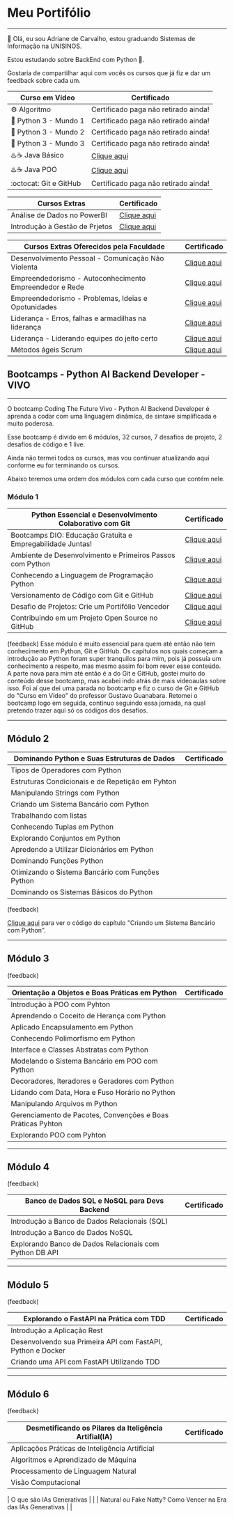 # Meu Portifólio
---

:wave: Olá, eu sou Adriane de Carvalho, estou graduando Sistemas de Informação na UNISINOS.

Estou estudando sobre BackEnd com Python :snake:.

Gostaria de compartilhar aqui com vocês os cursos que já fiz e dar um feedback sobre cada um.

| Curso em Vídeo | Certificado |
|---|---|
|:gear: Algoritmo | Certificado paga não retirado ainda! |
|:snake: Python 3 - Mundo 1 | Certificado paga não retirado ainda! |
|:snake: Python 3 - Mundo 2 | Certificado paga não retirado ainda! |
|:snake: Python 3 - Mundo 3 | Certificado paga não retirado ainda! |
|:hotsprings:☕ Java Básico | [Clique aqui](https://github.com/AdrianeDeCarvalho/Meu_Portufolio_Ofcial/blob/main/Certificados_copia/Certificados/Java-Basico-40-Horas-Certificado-Curso-em-Video.pdf) |
|:hotsprings:☕ Java POO | [Clique aqui](https://github.com/AdrianeDeCarvalho/Meu_Portufolio_Ofcial/blob/main/Certificados_copia/Certificados/Java-POO-40-Horas-Certificado-Curso-em-Video.pdf) |
|:octocat: Git e GitHub | Certificado paga não retirado ainda! |



| Cursos Extras  | Certificado |
|---|---|
| Análise de Dados no PowerBI | [Clique aqui](https://github.com/AdrianeDeCarvalho/Meu_Portufolio_Ofcial/blob/main/Certificados_copia/Certificados/An%C3%A1lise%20de%20Dados%20no%20Power%20BI.pdf) |
| Introdução à Gestão de Prjetos | [Clique aqui](https://github.com/AdrianeDeCarvalho/Meu_Portufolio_Ofcial/blob/main/Certificados_copia/Certificados/Introdu%C3%A7%C3%A3o%20%C3%A0%20Gest%C3%A3o%20%20de%20Projetos.pdf) |


| Cursos Extras Oferecidos pela Faculdade | Certificado |
|---|---|
| Desenvolvimento Pessoal - Comunicação Não Violenta | [Clique aqui](https://github.com/AdrianeDeCarvalho/Meu_Portufolio_Ofcial/blob/main/Certificados_copia/Certificados/Desenvolvimento%20Pessoal%20-%20Comunica%C3%A7%C3%A3o%20N%C3%A3o%20Violenta.pdf) |
| Empreendedorismo - Autoconhecimento Empreendedor e Rede | [Clique aqui](https://github.com/AdrianeDeCarvalho/Meu_Portufolio_Ofcial/blob/main/Certificados_copia/Certificados/Empreendedorismo%20-%20Autoconhecimento%20Empreendedor%20e%20Rede.pdf) |
| Empreendedorismo - Problemas, Ideias e Opotunidades | [Clique aqui](https://github.com/AdrianeDeCarvalho/Meu_Portufolio_Ofcial/blob/main/Certificados_copia/Certificados/Empreendedorismo%20-%20Problemas%2C%20Ideias%20e%20Opotunidades.pdf) |
| Liderança - Erros, falhas e armadilhas na liderança | [Clique aqui](https://github.com/AdrianeDeCarvalho/Meu_Portufolio_Ofcial/blob/main/Certificados_copia/Certificados/Lideran%C3%A7a%20-%20Erros%2C%20falhas%20e%20armadilhas%20na%20lideran%C3%A7a.pdf) |
| Liderança - Liderando equipes do jeito certo | [Clique aqui](https://github.com/AdrianeDeCarvalho/Meu_Portufolio_Ofcial/blob/main/Certificados_copia/Certificados/Lideran%C3%A7a%20-%20Liderando%20equipes%20do%20jeito%20certo.pdf) |
| Métodos ágeis Scrum | [Clique aqui](https://github.com/AdrianeDeCarvalho/Meu_Portufolio_Ofcial/blob/main/Certificados_copia/Certificados/Share%20Point.pdf) |



## Bootcamps - Python AI Backend Developer - VIVO
---
O bootcamp Coding The Future Vivo - Python AI Backend Developer é aprenda a codar com uma linguagem dinâmica, de sintaxe simplificada e muito poderosa. 

Esse bootcamp é divido em 6 módulos, 32 cursos, 7 desafios de projeto, 2 desafios de código e 1 live.

Ainda não termei todos os cursos, mas vou  continuar atualizando aqui conforme eu for terminando os cursos.

Abaixo teremos uma ordem dos módulos com cada curso que contém nele.

### Módulo 1
| Python Essencial e Desenvolvimento Colaborativo com Git  | Certificado |
|---|---|
| Bootcamps DIO: Educação Gratuita e Empregabilidade Juntas! | [Clique aqui](https://github.com/AdrianeDeCarvalho/Meu_Portufolio_Ofcial/blob/main/Certificados_copia/Certificados/Bootcamps%20DIO_%20Educa%C3%A7%C3%A3o%20Gratuita%20e%20Empregabilidade%20Juntas%20-%20Copia.pdf) |
| Ambiente de Desenvolvimento e Primeiros Passos com Python | [Clique aqui](https://github.com/AdrianeDeCarvalho/Meu_Portufolio_Ofcial/blob/main/Certificados_copia/Certificados/Ambiente%20de%20Desenvolvimento%20e%20Primeiros%20Passos%20com%20Python%20-%20Copia.pdf) |
| Conhecendo a Linguagem de Programação Python | [Clique aqui](https://github.com/AdrianeDeCarvalho/Meu_Portufolio_Ofcial/blob/main/Certificados_copia/Certificados/Conhcendo%20a%20Linguagem%20de%20Programa%C3%A7%C3%A3o%20Python%20-%20Copia.pdf) |
| Versionamento de Código com Git e GitHub | [Clique aqui](https://github.com/AdrianeDeCarvalho/Meu_Portufolio_Ofcial/blob/main/Certificados_copia/Certificados/Versionamento%20de%20C%C3%B3digo%20com%20Git%20e%20GitHub.pdf) |
| Desafio de Projetos: Crie um Portifólio Vencedor | [Clique aqui](https://github.com/AdrianeDeCarvalho/Meu_Portufolio_Ofcial/blob/main/Certificados_copia/Certificados/Desafio%20de%20Proetos_Criando%20um%20Portif%C3%B3lio%20Vencedor%20-%20Copia.pdf) |
| Contribuindo em um Projeto Open Source no GitHub | [Clique aqui]() |

(feedback)
Esse módulo é muito essencial para quem até então não tem conhecimento em Python, Git e GitHub. Os capítulos nos quais começam a introdução ao Python foram super tranquilos para mim, pois já possuía um conhecimento a respeito, mas mesmo assim foi bom rever esse conteúdo. A parte nova para mim até então é a do Git e GitHub, gostei muito do conteúdo desse bootcamp, mas acabei indo atrás de mais videoaulas sobre isso. Foi aí que dei uma parada no bootcamp e fiz o curso de Git e GitHub do "Curso em Vídeo" do professor Gustavo Guanabara. Retomei o bootcamp logo em seguida, continuo seguindo essa jornada, na qual pretendo trazer aqui só os códigos dos desafios.
 
---

## Módulo 2

| Dominando Python e Suas Estruturas de Dados | Certificado |
|---|---|
| Tipos de Operadores com Python |  |
| Estruturas Condicionais e de Repetição em Pyhton |  |
| Manipulando Strings com Python |  |
| Criando um Sistema Bancário com Python |  |
| Trabalhando com listas |  |
| Conhecendo Tuplas em Python |  |
| Explorando Conjuntos em Python |  |
| Apredendo a Utilizar Dicionários em Python |  |
| Dominando Funções Python |  |
| Otimizando o Sistema Bancário com Funções Python |  |
| Dominando os Sistemas Básicos do Python |  |

(feedback)

[Clique aqui](https://github.com/AdrianeDeCarvalho/Meu_Portufolio_Ofcial/blob/main/Desafio_Sistema%20Bancario.py) para ver o código do capítulo "Criando um Sistema Bancário com Python".

---

## Módulo 3
(feedback)

| Orientação a Objetos e Boas Práticas em Python | Certificado |
|---|---|
| Introdução à POO com Pyhton |  |
| Aprendendo o Coceito de Herança com Python |  |
| Aplicado Encapsulamento em Python |  |
| Conhecendo Polimorfismo em Python |  |
| Interface e Classes Abstratas com Python |  |
| Modelando o Sistema Bancário em POO com Python |  |
| Decoradores, Iteradores e  Geradores com Python |  |
| Lidando com Data, Hora e Fuso Horário no Python |  |
| Manipulando Arquivos m Python |  |
| Gerenciamento de Pacotes, Convenções e Boas Práticas Pyhton |  |
| Explorando POO com Pyhton |  |

---

## Módulo 4
(feedback)

| Banco de Dados SQL e NoSQL para Devs Backend | Certificado |
|---|---|
| Introdução a Banco de Dados Relacionais (SQL) |  |
| Introdução a Banco de Dados NoSQL |  |
| Explorando Banco de Dados Relacionais com Python DB API |  |

---

## Módulo 5
(feedback)

| Explorando o FastAPI na Prática com TDD | Certificado |
|---|---|
| Introdução a Aplicação Rest |  |
| Desenvolvendo sua Primeira API com FastAPI, Python e Docker |  |
| Criando uma API com FastAPI Utilizando TDD |  |

---

## Módulo 6
(feedback)

| Desmetificando os Pilares da Iteligência Artifial(IA) | Certificado |
|---|---|
| Aplicações Práticas de Inteligência Artificial |  |
| Algoritmos e Aprendizado de Máquina |  |
| Processamento de Linguagem Natural |  |
| Visão Computacional |  |

| O que são IAs Generativas |  |
| Natural ou Fake Natty? Como Vencer na Era das IAs Generativas |  |



